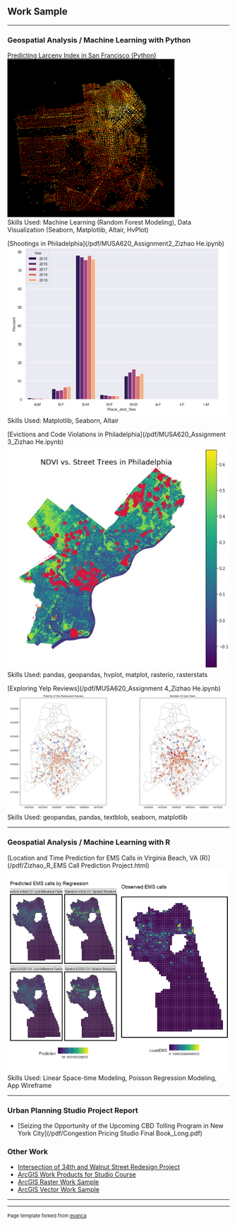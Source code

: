 ## Work Sample

---

### Geospatial Analysis / Machine Learning with Python

[Predicting Larceny Index in San Francisco (Python)](https://njxinran95.github.io/xin_he_finalproject/)
<img src="images/Python_img1.png?raw=true"/>
<br>Skills Used: Machine Learning (Random Forest Modeling), Data Visualization (Seaborn, Matplotlib, Altair, HvPlot)<br>

[Shootings in Philadelphia](/pdf/MUSA620_Assignment2_Zizhao He.ipynb)
<img src="images/Ass2_Python.jpg?raw=true"/>
<br>Skills Used: Matplotlib, Seaborn, Altair<br>

[Evictions and Code Violations in Philadelphia](/pdf/MUSA620_Assignment 3_Zizhao He.ipynb)
<img src="images/Ass3_Python.jpg?raw=true"/>
<br>Skills Used: pandas, geopandas, hvplot, matplot, rasterio, rasterstats<br>

[Exploring Yelp Reviews](/pdf/MUSA620_Assignment 4_Zizhao He.ipynb)
<img src="images/Ass4_Python.jpg?raw=true"/>
<br>Skills Used: geopandas, pandas, textblob, seaborn, matplotlib<br>

---

### Geospatial Analysis / Machine Learning with R

[Location and Time Prediction for EMS Calls in Virginia Beach, VA (R)](/pdf/Zizhao_R_EMS Call Prediction Project.html)
<img src="images/EMS_TitleImg.jpeg?raw=true"/>
<br>Skills Used: Linear Space-time Modeling, Poisson Regression Modeling, App Wireframe<br>

---

### Urban Planning Studio Project Report

- [Seizing the Opportunity of the Upcoming CBD Tolling Program in New York City](/pdf/Congestion Pricing Studio Final Book_Long.pdf)

### Other Work

- [Intersection of 34th and Walnut Street Redesign Project](/pdf/Zizhao_WorkSample_SiteDesign.pdf)
- [ArcGIS Work Products for Studio Course](/pdf/Zizhao_ArcGIS_WorkSample_StudioCourse.pdf)
- [ArcGIS Raster Work Sample](/pdf/Zizhao_ArcGIS_Raster_WorkSample1.pdf)
- [ArcGIS Vector Work Sample](/pdf/Zizhao_ArcGIS_Vector_WorkSample1.pdf)

---




---
<p style="font-size:11px">Page template forked from <a href="https://github.com/evanca/quick-portfolio">evanca</a></p>
<!-- Remove above link if you don't want to attibute -->
